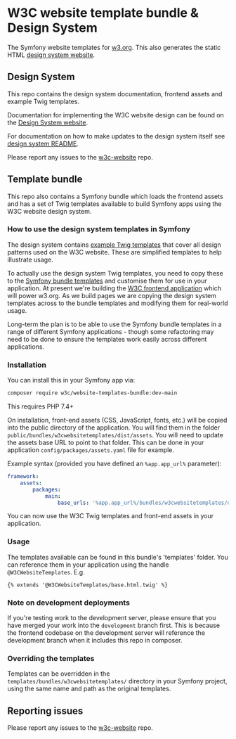 # W3C website template bundle & Design System

The Symfony website templates for [w3.org](https://github.com/w3c/w3c-website-frontend). This also generates the
static HTML [design system website](https://design-system.w3.org/).

## Design System

This repo contains the design system documentation, frontend assets and example Twig templates. 

Documentation for implementing the W3C website design can be found on the [Design System website](https://design-system.w3.org/).

For documentation on how to make updates to the design system itself see [design system README](design-system.md).

Please report any issues to the [w3c-website](https://github.com/w3c/w3c-website/issues) repo.

## Template bundle

This repo also contains a Symfony bundle which loads the frontend assets and has a set of Twig templates available 
to build Symfony apps using the W3C website design system.

### How to use the design system templates in Symfony

The design system contains [example Twig templates](design-system-templates) that cover all design patterns used
on the W3C website. These are simplified templates to help illustrate usage. 

To actually use the design system Twig templates, you need to copy these to the [Symfony bundle templates](templates) 
and customise them for use in your application. At present we're building the 
[W3C frontend application](https://github.com/w3c/w3c-website-frontend) which will power 
w3.org. As we build pages we are copying the design system templates across to the bundle templates 
and modifying them for real-world usage. 

Long-term the plan is to be able to use the Symfony bundle templates in a range of different 
Symfony applications - though some refactoring may need to be done to ensure the templates work easily 
across different applications.

### Installation

You can install this in your Symfony app via:

```bash
composer require w3c/website-templates-bundle:dev-main
```

This requires PHP 7.4+

On installation, front-end assets (CSS, JavaScript, fonts, etc.) will be copied into the public directory of the application.
You will find them in the folder `public/bundles/w3cwebsitetemplates/dist/assets`.
You will need to update the assets base URL to point to that folder. This can be done in your application `config/packages/assets.yaml` file for example.

Example syntax (provided you have defined an `%app.app_url%` parameter):

```yaml
framework:
    assets:
        packages:
            main:
                base_urls: '%app.app_url%/bundles/w3cwebsitetemplates/dist/assets/'
```
You can now use the W3C Twig templates and front-end assets in your application.

### Usage

The templates available can be found in this bundle's 'templates' folder. You can reference them in your application using the
handle `@W3CWebsiteTemplates`. E.g.

```twig
{% extends '@W3CWebsiteTemplates/base.html.twig' %}
```


### Note on development deployments

If you're testing work to the development server, please ensure that you have merged your work into the `development` branch first. This is because the frontend codebase on the development server will reference the development branch when it includes this repo in composer.

### Overriding the templates

Templates can be overridden in the `templates/bundles/w3cwebsitetemplates/` directory in your 
Symfony project, using the same name and path as the original templates.

## Reporting issues

Please report any issues to the [w3c-website](https://github.com/w3c/w3c-website/issues) repo.
